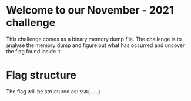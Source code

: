 # Welcome to our November - 2021 challenge
This challenge comes as a binary memory dump file. The challenge is to analyse the memory dump and figure out what has occurred and uncover the flag found inside it.

# Flag structure
The flag will be structured as:
`SSD{...}`
